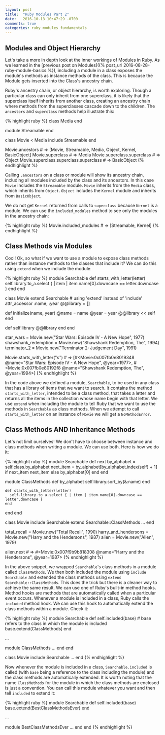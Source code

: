 ```yaml
---
layout: post
title:  "Ruby Modules Part 2"
date:   2016-10-18 10:47:29 -0700
comments: true
categories: ruby modules fundamentals
---
```

## Modules and Object Hierarchy

Let's take a more in depth look at the inner workings of Modules in Ruby.  As we learned in the [previous post on Modules]({% post_url 2016-08-28-ruby-module-basics %}), including a module in a class exposes the module's methods as instance methods of the class. This is because the Module gets inserted into the Class's ancestry chain.

Ruby's ancestry chain, or object hierarchy, is worth exploring. Though a particular class can only inherit from one superclass, it is likely that the superclass itself inherits from another class, creating an ancestry chain where methods from the superclasses cascade down to the children. The `ancestors` and `superclass` methods help illustrate this:

{% highlight ruby %}
class Media
end

module Streamable
end

class Movie < Media
  include Streamable
end

Movie.ancestors # => [Movie, Streamable, Media, Object, Kernel, BasicObject]
Movie.superclass # => Media
Movie.superclass.superclass # => Object
Movie.superclass.superclass.superclass # => BasicObject
{% endhighlight %}

Calling `.ancestors` on a class or module will show its ancestry chain, including all modules included by the class and its ancestors.  In this case `Movie` includes the `Streamable` module. `Movie` inherits from the `Media` class, which inherits from `Object`.  `Object` includes the `Kernel` module and inherits from `BasicObject`.

We do not get `Kernel` returned from calls to `superclass` because `Kernel` is a module. We can use the `included_modules` method to see only the modules in the ancestry chain:

{% highlight ruby %}
Movie.included_modules # => [Streamable, Kernel]
{% endhighlight %}

## Class Methods via Modules

Cool!  Ok, so what if we want to use a module to expose class methods rather than instance methods to the classes that include it? We can do this using `extend` when we include the module:

{% highlight ruby %}
module Searchable
  def starts_with_letter(letter)
    self.library.to_a.select { | item | item.name[0].downcase == letter.downcase }
  end
end

class Movie
  extend Searchable    # using 'extend' instead of 'include'
  attr_accessor :name, :year
  @@library = []

  def initialize(name, year)
    @name = name
    @year = year
    @@library << self
  end

  def self.library
    @@library
  end
end

star_wars = Movie.new("Star Wars: Episode IV - A New Hope", 1977)
shawshank_redemption = Movie.new("Shawshank Redemption, The", 1994)
terminator_2 = Movie.new("Terminator 2: Judgement Day", 1991)

Movie.starts_with_letter("s") # => [#<Movie:0x007fb0e8019348 @name="Star Wars: Episode IV - A New Hope", @year=1977>, #<Movie:0x007fb0e80192f8 @name="Shawshank Redemption, The", @year=1994>]
{% endhighlight %}

In the code above we defined a module, `Searchable`, to be used in any class that has a library of items that we want to search. It contains the method `starts_with_letter`, intended to be a class method, that takes a letter and returns all the items in the collection whose name begin with that letter.  We use `extend` when including the module to tell Ruby that we want to use the methods in `Searchable` as class methods. When we attempt to call `starts_with_letter` on an instance of `Movie` we will get a `NoMethodError`.

## Class Methods AND Inheritance Methods

Let's not limit ourselves! We don't have to choose between instance and class methods when writing a module. We can use both. Here is how we do it:

{% highlight ruby %}
module Searchable
  def next
    by_alphabet = self.class.by_alphabet
    next_item = by_alphabet[by_alphabet.index(self) + 1]
    if next_item
      next_item
    else
      by_alphabet[0]
    end
  end

  module ClassMethods
    def by_alphabet
      self.library.sort_by(&:name)
    end

    def starts_with_letter(letter)
      self.library.to_a.select { | item | item.name[0].downcase == letter.downcase }
    end
  end
end

class Movie
  include Searchable
  extend Searchable::ClassMethods
  ...
end

total_recall = Movie.new("Total Recall", 1990)
harry_and_hendersons = Movie.new("Harry and the Hendersons", 1987)
alien = Movie.new("Alien", 1979)

alien.next # => #<Movie:0x007f9b9b818308 @name="Harry and the Hendersons", @year=1987>
{% endhighlight %}

In the above snippet, we wrapped `Searchable`'s class methods in a module called `ClassMethods`. We then both included the module using `include Searchable` and extended the class methods using `extend Searchable::ClassMethods`. This does the trick but there is a cleaner way to achieve the same result. We can use one of Ruby's built-in method hooks. Method hooks are methods that are automatically called when a particular event occurs. Whenever a module is included in a class, Ruby calls the `included` method hook. We can use this hook to automatically extend the class methods within a module. Check it:

{% highlight ruby %}
module Searchable
  def self.included(base) # base refers to the class in which the module is included
    base.extend(ClassMethods)
  end

  ...

  module ClassMethods
    ...
  end
end

class Movie
  include Searchable
  ...
end
{% endhighlight %}

Now whenever the module is included in a class, `Searchable.included` is called (with `base` being a reference to the class including the module) and the class methods are automatically extended. It is worth noting that the name `ClassMethods` for the module in which the class methods are enclosed is just a convention. You can call this module whatever you want and then tell `included` to extend it:

{% highlight ruby %}
module Searchable
  def self.included(base)
    base.extend(BestClassMethodsEver)
  end

  ...

  module BestClassMethodsEver
    ...
  end
end
{% endhighlight %}